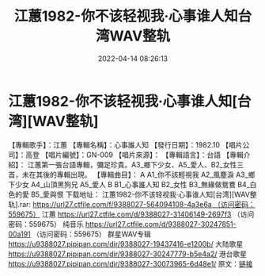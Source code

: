 ﻿---
title: 江蕙1982-你不该轻视我·心事谁人知台湾WAV整轨
date: 2022-04-14 08:26:13
categories: 闽南语(台语)
tags: 国语流行
---
# 江蕙1982-你不该轻视我·心事谁人知[台湾][WAV整轨]

【專輯歌手】：江蕙
【專輯名稱】：心事誰人知
【發行日期】：1982.10
【唱片公司】：高登
【唱片編號】：GN-009
【唱片來源】：
【專輯語言】：台語
【專輯介紹】： 江蕙第一張台語專輯，彌足珍貴。A3_鄉下少女、A5_愛人、B2_女性三首，未在其後的專輯出現。
【專輯曲目】：
A
A1_你不該輕視我
A2_風塵淚
A3_鄉下少女
A4_山頂黑狗兄
A5_愛人
B
B1_心事誰人知
B2_女性
B3_無緣做鴛鴦
B4_白色的愛
B5_愛與恨
下载地址：
江蕙1982-你不该轻视我·心事谁人知[台湾][WAV整轨].rar: https://url27.ctfile.com/f/9388027-564094108-4a3e6a （访问密码：559675）
江蕙
https://url27.ctfile.com/d/9388027-31406149-2697f3
（访问密码：559675）
纯音乐
https://url27.ctfile.com/d/9388027-30247851-00a191
（访问密码：559675）
群星WAV专辑
https://u9388027.pipipan.com/dir/9388027-19437416-e1200b/
大陆歌星
https://u9388027.pipipan.com/dir/9388027-30247779-b5e4a2/
港台歌星
https://u9388027.pipipan.com/dir/9388027-30073965-6d48e1/
原文：[链接](https://blog.sina.com.cn/s/blog_1647c7e7601030wo4.html)